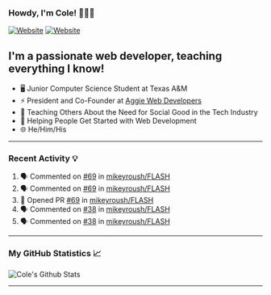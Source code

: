 ### Howdy, I'm Cole! 🤠🏳️‍🌈

[![Website](https://img.shields.io/website?label=aggiedevelopers.com&style=for-the-badge&url=https%3A%2F%2Faggiedevelopers.com)](https://aggiedevelopers.com)
[![Website](https://img.shields.io/website?label=coledc.com&style=for-the-badge&url=https%3A%2F%2Fcoledc.com)](https://coledc.com)

## I'm a passionate web developer, teaching everything I know!

- 🖥️ Junior Computer Science Student at Texas A&M
- ⚡ President and Co-Founder at [Aggie Web Developers](https://www.aggiedevelopers.com)
- 💙 Teaching Others About the Need for Social Good in the Tech Industry
- 🚀 Helping People Get Started with Web Development
- 🌐 He/Him/His

---

### Recent Activity 💡

<!--START_SECTION:activity-->

1. 🗣 Commented on [#69](https://github.com/mikeyroush/FLASH/issues/69) in [mikeyroush/FLASH](https://github.com/mikeyroush/FLASH)
2. 🗣 Commented on [#69](https://github.com/mikeyroush/FLASH/issues/69) in [mikeyroush/FLASH](https://github.com/mikeyroush/FLASH)
3. 💪 Opened PR [#69](https://github.com/mikeyroush/FLASH/pull/69) in [mikeyroush/FLASH](https://github.com/mikeyroush/FLASH)
4. 🗣 Commented on [#38](https://github.com/mikeyroush/FLASH/issues/38) in [mikeyroush/FLASH](https://github.com/mikeyroush/FLASH)
5. 🗣 Commented on [#38](https://github.com/mikeyroush/FLASH/issues/38) in [mikeyroush/FLASH](https://github.com/mikeyroush/FLASH)
<!--END_SECTION:activity-->

---

### My GitHub Statistics 📈

<img alt="Cole's Github Stats" src="https://github-readme-stats.codestackr.vercel.app/api?username=cdconn00&show_icons=true&hide_border=true&theme=tokyonight&count_private=true" />

---
